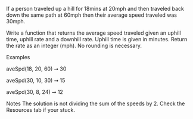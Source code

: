 If a person traveled up a hill for 18mins at 20mph and then traveled back down the same path at 60mph then their average speed traveled was 30mph.

Write a function that returns the average speed traveled given an uphill time, uphill rate and a downhill rate. Uphill time is given in minutes. Return the rate as an integer (mph). No rounding is necessary.

Examples

aveSpd(18, 20, 60) ➞ 30

aveSpd(30, 10, 30) ➞ 15

aveSpd(30, 8, 24) ➞ 12

Notes
The solution is not dividing the sum of the speeds by 2.
Check the Resources tab if your stuck.